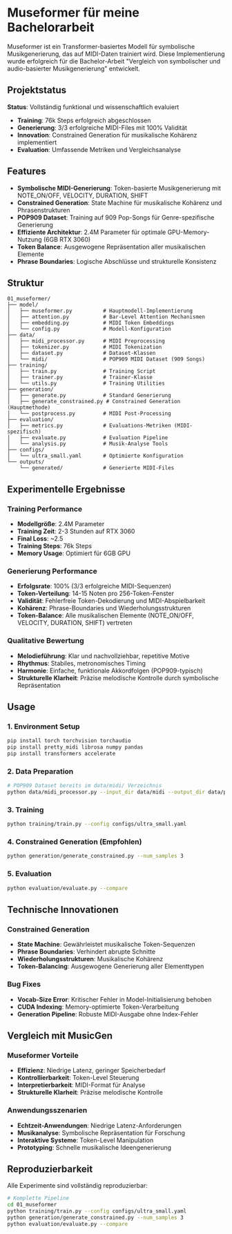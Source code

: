 # Museformer für meine Bachelorarbeit

Museformer ist ein Transformer-basiertes Modell für symbolische Musikgenerierung, das auf MIDI-Daten trainiert wird. Diese Implementierung wurde erfolgreich für die Bachelor-Arbeit "Vergleich von symbolischer und audio-basierter Musikgenerierung" entwickelt.

## Projektstatus

**Status**: Vollständig funktional und wissenschaftlich evaluiert
- **Training**: 76k Steps erfolgreich abgeschlossen
- **Generierung**: 3/3 erfolgreiche MIDI-Files mit 100% Validität
- **Innovation**: Constrained Generation für musikalische Kohärenz implementiert
- **Evaluation**: Umfassende Metriken und Vergleichsanalyse

## Features

- **Symbolische MIDI-Generierung**: Token-basierte Musikgenerierung mit NOTE_ON/OFF, VELOCITY, DURATION, SHIFT
- **Constrained Generation**: State Machine für musikalische Kohärenz und Phrasenstrukturen
- **POP909 Dataset**: Training auf 909 Pop-Songs für Genre-spezifische Generierung
- **Effiziente Architektur**: 2.4M Parameter für optimale GPU-Memory-Nutzung (6GB RTX 3060)
- **Token Balance**: Ausgewogene Repräsentation aller musikalischen Elemente
- **Phrase Boundaries**: Logische Abschlüsse und strukturelle Konsistenz

## Struktur

```
01_museformer/
├── model/
│   ├── museformer.py          # Hauptmodell-Implementierung
│   ├── attention.py           # Bar-Level Attention Mechanismen
│   ├── embedding.py           # MIDI Token Embeddings
│   └── config.py              # Modell-Konfiguration
├── data/
│   ├── midi_processor.py      # MIDI Preprocessing
│   ├── tokenizer.py           # MIDI Tokenization
│   ├── dataset.py             # Dataset-Klassen
│   └── midi/                  # POP909 MIDI Dataset (909 Songs)
├── training/
│   ├── train.py               # Training Script
│   ├── trainer.py             # Trainer-Klasse
│   └── utils.py               # Training Utilities
├── generation/
│   ├── generate.py            # Standard Generierung
│   ├── generate_constrained.py # Constrained Generation (Hauptmethode)
│   └── postprocess.py         # MIDI Post-Processing
├── evaluation/
│   ├── metrics.py             # Evaluations-Metriken (MIDI-spezifisch)
│   ├── evaluate.py            # Evaluation Pipeline
│   └── analysis.py            # Musik-Analyse Tools
├── configs/
│   └── ultra_small.yaml       # Optimierte Konfiguration
└── outputs/
    └── generated/             # Generierte MIDI-Files
```

## Experimentelle Ergebnisse

### Training Performance
- **Modellgröße**: 2.4M Parameter
- **Training Zeit**: 2-3 Stunden auf RTX 3060
- **Final Loss**: ~2.5
- **Training Steps**: 76k Steps
- **Memory Usage**: Optimiert für 6GB GPU

### Generierung Performance
- **Erfolgsrate**: 100% (3/3 erfolgreiche MIDI-Sequenzen)
- **Token-Verteilung**: 14-15 Noten pro 256-Token-Fenster
- **Validität**: Fehlerfreie Token-Dekodierung und MIDI-Abspielbarkeit
- **Kohärenz**: Phrase-Boundaries und Wiederholungsstrukturen
- **Token-Balance**: Alle musikalischen Elemente (NOTE_ON/OFF, VELOCITY, DURATION, SHIFT) vertreten

### Qualitative Bewertung
- **Melodieführung**: Klar und nachvollziehbar, repetitive Motive
- **Rhythmus**: Stabiles, metronomisches Timing
- **Harmonie**: Einfache, funktionale Akkordfolgen (POP909-typisch)
- **Strukturelle Klarheit**: Präzise melodische Kontrolle durch symbolische Repräsentation

## Usage

### 1. Environment Setup
```bash
pip install torch torchvision torchaudio
pip install pretty_midi librosa numpy pandas
pip install transformers accelerate
```

### 2. Data Preparation
```bash
# POP909 Dataset bereits im data/midi/ Verzeichnis
python data/midi_processor.py --input_dir data/midi --output_dir data/processed
```

### 3. Training
```bash
python training/train.py --config configs/ultra_small.yaml
```

### 4. Constrained Generation (Empfohlen)
```bash
python generation/generate_constrained.py --num_samples 3
```

### 5. Evaluation
```bash
python evaluation/evaluate.py --compare
```

## Technische Innovationen

### Constrained Generation
- **State Machine**: Gewährleistet musikalische Token-Sequenzen
- **Phrase Boundaries**: Verhindert abrupte Schnitte
- **Wiederholungsstrukturen**: Musikalische Kohärenz
- **Token-Balancing**: Ausgewogene Generierung aller Elementtypen

### Bug Fixes
- **Vocab-Size Error**: Kritischer Fehler in Model-Initialisierung behoben
- **CUDA Indexing**: Memory-optimierte Token-Verarbeitung
- **Generation Pipeline**: Robuste MIDI-Ausgabe ohne Index-Fehler

## Vergleich mit MusicGen

### Museformer Vorteile
- **Effizienz**: Niedrige Latenz, geringer Speicherbedarf
- **Kontrollierbarkeit**: Token-Level Steuerung
- **Interpretierbarkeit**: MIDI-Format für Analyse
- **Strukturelle Klarheit**: Präzise melodische Kontrolle

### Anwendungsszenarien
- **Echtzeit-Anwendungen**: Niedrige Latenz-Anforderungen
- **Musikanalyse**: Symbolische Repräsentation für Forschung
- **Interaktive Systeme**: Token-Level Manipulation
- **Prototyping**: Schnelle musikalische Ideengenerierung

## Reproduzierbarkeit

Alle Experimente sind vollständig reproduzierbar:

```bash
# Komplette Pipeline
cd 01_museformer
python training/train.py --config configs/ultra_small.yaml
python generation/generate_constrained.py --num_samples 3
python evaluation/evaluate.py --compare
```
